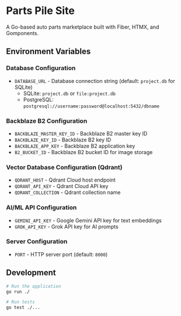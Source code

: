 # Parts Pile Site

A Go-based auto parts marketplace built with Fiber, HTMX, and Gomponents.

## Environment Variables

### Database Configuration
- `DATABASE_URL` - Database connection string (default: `project.db` for SQLite)
  - SQLite: `project.db` or `file:project.db`
  - PostgreSQL: `postgresql://username:password@localhost:5432/dbname`

### Backblaze B2 Configuration
- `BACKBLAZE_MASTER_KEY_ID` - Backblaze B2 master key ID
- `BACKBLAZE_KEY_ID` - Backblaze B2 key ID  
- `BACKBLAZE_APP_KEY` - Backblaze B2 application key
- `B2_BUCKET_ID` - Backblaze B2 bucket ID for image storage

### Vector Database Configuration (Qdrant)
- `QDRANT_HOST` - Qdrant Cloud host endpoint
- `QDRANT_API_KEY` - Qdrant Cloud API key
- `QDRANT_COLLECTION` - Qdrant collection name

### AI/ML API Configuration
- `GEMINI_API_KEY` - Google Gemini API key for text embeddings
- `GROK_API_KEY` - Grok API key for AI prompts

### Server Configuration
- `PORT` - HTTP server port (default: `8000`)

## Development

```bash
# Run the application
go run ./

# Run tests
go test ./...
```